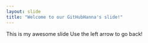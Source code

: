 ```yaml
---
layout: slide
title: "Welcome to our GitHubHanna's slide!"
---
```

This is my awesome slide
Use the left arrow to go back!